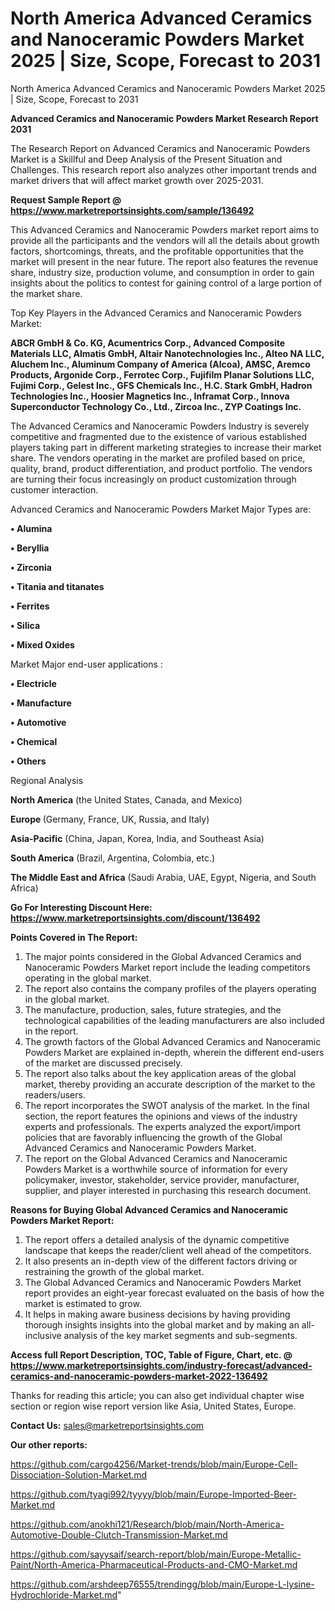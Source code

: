 # North America Advanced Ceramics and Nanoceramic Powders Market 2025 | Size, Scope, Forecast to 2031
North America Advanced Ceramics and Nanoceramic Powders Market 2025 | Size, Scope, Forecast to 2031

<strong>Advanced Ceramics and Nanoceramic Powders Market Research Report 2031</strong>

The Research Report on Advanced Ceramics and Nanoceramic Powders Market is a Skillful and Deep Analysis of the Present Situation and Challenges. This research report also analyzes other important trends and market drivers that will affect market growth over 2025-2031.

<strong>Request Sample Report @ <a href=https://www.marketreportsinsights.com/sample/136492>https://www.marketreportsinsights.com/sample/136492</a></strong>

This Advanced Ceramics and Nanoceramic Powders market report aims to provide all the participants and the vendors will all the details about growth factors, shortcomings, threats, and the profitable opportunities that the market will present in the near future. The report also features the revenue share, industry size, production volume, and consumption in order to gain insights about the politics to contest for gaining control of a large portion of the market share.

Top Key Players in the Advanced Ceramics and Nanoceramic Powders Market:

<strong>ABCR GmbH & Co. KG, Acumentrics Corp., Advanced Composite Materials LLC, Almatis GmbH, Altair Nanotechnologies Inc., Alteo NA LLC, Aluchem Inc., Aluminum Company of America (Alcoa), AMSC, Aremco Products, Argonide Corp., Ferrotec Corp., Fujifilm Planar Solutions LLC, Fujimi Corp., Gelest Inc., GFS Chemicals Inc., H.C. Stark GmbH, Hadron Technologies Inc., Hoosier Magnetics Inc., Inframat Corp., Innova Superconductor Technology Co., Ltd., Zircoa Inc., ZYP Coatings Inc.</strong>

The Advanced Ceramics and Nanoceramic Powders Industry is severely competitive and fragmented due to the existence of various established players taking part in different marketing strategies to increase their market share. The vendors operating in the market are profiled based on price, quality, brand, product differentiation, and product portfolio. The vendors are turning their focus increasingly on product customization through customer interaction.

Advanced Ceramics and Nanoceramic Powders Market Major Types are:

<strong>• Alumina

• Beryllia

• Zirconia

• Titania and titanates

• Ferrites

• Silica

• Mixed Oxides</strong>

Market Major end-user applications :

<strong>• Electricle

• Manufacture

• Automotive

• Chemical

• Others</strong>

Regional Analysis

</u><strong><b>North America</b></strong> (the United States, Canada, and Mexico)

<strong><b>Europe </b></strong>(Germany, France, UK, Russia, and Italy)

<strong><b>Asia-Pacific</b></strong> (China, Japan, Korea, India, and Southeast Asia)

<strong><b>South America</b></strong> (Brazil, Argentina, Colombia, etc.)

<strong><b>The Middle East and Africa</b></strong> (Saudi Arabia, UAE, Egypt, Nigeria, and South Africa)

<strong>Go For Interesting Discount Here: <a href=https://www.marketreportsinsights.com/discount/136492>https://www.marketreportsinsights.com/discount/136492</a></strong>

<strong>Points Covered in The Report:</strong>
<ol>
  <li>The major points considered in the Global Advanced Ceramics and Nanoceramic Powders Market report include the leading competitors operating in the global market.</li>
  <li>The report also contains the company profiles of the players operating in the global market.</li>
  <li>The manufacture, production, sales, future strategies, and the technological capabilities of the leading manufacturers are also included in the report.</li>
  <li>The growth factors of the Global Advanced Ceramics and Nanoceramic Powders Market are explained in-depth, wherein the different end-users of the market are discussed precisely.</li>
  <li>The report also talks about the key application areas of the global market, thereby providing an accurate description of the market to the readers/users.</li>
  <li>The report incorporates the SWOT analysis of the market. In the final section, the report features the opinions and views of the industry experts and professionals. The experts analyzed the export/import policies that are favorably influencing the growth of the Global Advanced Ceramics and Nanoceramic Powders Market.</li>
  <li>The report on the Global Advanced Ceramics and Nanoceramic Powders Market is a worthwhile source of information for every policymaker, investor, stakeholder, service provider, manufacturer, supplier, and player interested in purchasing this research document.</li>
</ol>
<strong>Reasons for Buying Global Advanced Ceramics and Nanoceramic Powders Market Report:</strong>

<ol>
  <li>The report offers a detailed analysis of the dynamic competitive landscape that keeps the reader/client well ahead of the competitors.</li>
  <li>It also presents an in-depth view of the different factors driving or restraining the growth of the global market.</li>
  <li>The Global Advanced Ceramics and Nanoceramic Powders Market report provides an eight-year forecast evaluated on the basis of how the market is estimated to grow.</li>
  <li>It helps in making aware business decisions by having providing thorough insights insights into the global market and by making an all-inclusive analysis of the key market segments and sub-segments.</li>
</ol>
<strong>Access full Report Description, TOC, Table of Figure, Chart, etc. @ <a href=https://www.marketreportsinsights.com/industry-forecast/advanced-ceramics-and-nanoceramic-powders-market-2022-136492>https://www.marketreportsinsights.com/industry-forecast/advanced-ceramics-and-nanoceramic-powders-market-2022-136492</a></strong>


Thanks for reading this article; you can also get individual chapter wise section or region wise report version like Asia, United States, Europe.

<strong>Contact Us:</strong>
sales@marketreportsinsights.com

<strong>Our other reports:</strong>

<a href=https://github.com/cargo4256/Market-trends/blob/main/Europe-Cell-Dissociation-Solution-Market.md>https://github.com/cargo4256/Market-trends/blob/main/Europe-Cell-Dissociation-Solution-Market.md</a>

<a href=https://github.com/tyagi992/tyyyy/blob/main/Europe-Imported-Beer-Market.md>https://github.com/tyagi992/tyyyy/blob/main/Europe-Imported-Beer-Market.md</a>

<a href=https://github.com/anokhi121/Research/blob/main/North-America-Automotive-Double-Clutch-Transmission-Market.md>https://github.com/anokhi121/Research/blob/main/North-America-Automotive-Double-Clutch-Transmission-Market.md</a>

<a href=https://github.com/sayysaif/search-report/blob/main/Europe-Metallic-Paint/North-America-Pharmaceutical-Products-and-CMO-Market.md>https://github.com/sayysaif/search-report/blob/main/Europe-Metallic-Paint/North-America-Pharmaceutical-Products-and-CMO-Market.md</a>

<a href=https://github.com/arshdeep76555/trendingg/blob/main/Europe-L-lysine-Hydrochloride-Market.md>https://github.com/arshdeep76555/trendingg/blob/main/Europe-L-lysine-Hydrochloride-Market.md</a>"
